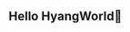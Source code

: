 ## Hello HyangWorld👋

<!--
**HyangH6234/HyangH6234** is a ✨ _special_ ✨ repository because its `README.md` (this file) appears on your GitHub profile.

Here are some ideas to get you started:

	i[](https://img.shields.io/badge/Python-3776AB?style=for-the-badge&logo=python&logoColor=white)
 	i[](https://img.shields.io/badge/HTML-239120?style=for-the-badge&logo=html5&logoColor=white)
  i[](https://img.shields.io/badge/CSS-239120?&style=for-the-badge&logo=css3&logoColor=white)
  i[](https://img.shields.io/badge/JavaScript-F7DF1E?style=for-the-badge&logo=JavaScript&logoColor=white)
  i[](https://img.shields.io/badge/Node.js-43853D?style=for-the-badge&logo=node.js&logoColor=white)
  i[](https://img.shields.io/badge/Java-ED8B00?style=for-the-badge&logo=openjdk&logoColor=white)
  i[](https://img.shields.io/badge/Express.js-404D59?style=for-the-badge)
  i[](https://img.shields.io/badge/Bootstrap-563D7C?style=for-the-badge&logo=bootstrap&logoColor=white)
  i[](https://img.shields.io/badge/Spring-6DB33F?style=for-the-badge&logo=spring&logoColor=white)
  i[](https://img.shields.io/badge/MySQL-00000F?style=for-the-badge&logo=mysql&logoColor=white)
  i[](https://img.shields.io/badge/Microsoft_Excel-217346?style=for-the-badge&logo=microsoft-excel&logoColor=white)
  i[](https://img.shields.io/badge/Grab-00B14F?style=for-the-badge&logo=grab&logoColor=white)
  i[](https://img.shields.io/badge/MySQL-005C84?style=for-the-badge&logo=mysql&logoColor=white)
  i[](https://img.shields.io/badge/MongoDB-4EA94B?style=for-the-badge&logo=mongodb&logoColor=white)
[![Anurag's GitHub stats](https://github-readme-stats.vercel.app/api?username=HyangH6234)](https://github.com/anuraghazra/github-readme-stats)
- 🔭 I’m currently working on ...
- 🌱 I’m currently learning ...
- 👯 I’m looking to collaborate on ...
- 🤔 I’m looking for help with ...
- 💬 Ask me about ...
- 📫 How to reach me: ...
- 😄 Pronouns: ...
- ⚡ Fun fact: ...
-->
